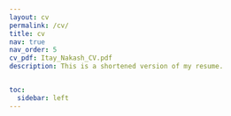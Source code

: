 ```yaml
---
layout: cv
permalink: /cv/
title: cv
nav: true
nav_order: 5
cv_pdf: Itay_Nakash_CV.pdf
description: This is a shortened version of my resume.


toc:
  sidebar: left
---
```

